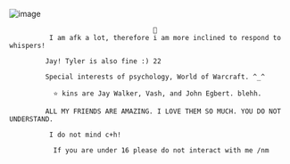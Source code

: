![image](https://github.com/CactusEggs/CactusEggs/assets/172105020/fb6df699-a698-473f-b657-54451c3f614e)





                                        🐇
              I am afk a lot, therefore i am more inclined to respond to whispers!

             Jay! Tyler is also fine :) 22

             Special interests of psychology, World of Warcraft. ^_^

               ⭐ kins are Jay Walker, Vash, and John Egbert. blehh.

             ALL MY FRIENDS ARE AMAZING. I LOVE THEM SO MUCH. YOU DO NOT UNDERSTAND.

              I do not mind c+h! 

               If you are under 16 please do not interact with me /nm


